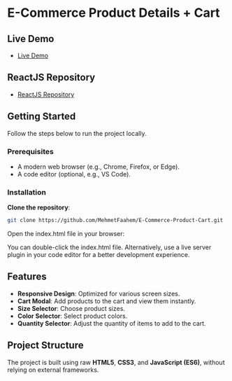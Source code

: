 # E-Commerce Product Details + Cart

## Live Demo

- [Live Demo](https://mehmetfaahem.github.io/E-Commerce-Product-Cart/)

## ReactJS Repository

- [ReactJS Repository](https://github.com/MehmetFaahem/E-Commerce-Product-CartReactJS)

## Getting Started

Follow the steps below to run the project locally.

### Prerequisites

- A modern web browser (e.g., Chrome, Firefox, or Edge).
- A code editor (optional, e.g., VS Code).

### Installation

**Clone the repository**:

```bash
git clone https://github.com/MehmetFaahem/E-Commerce-Product-Cart.git
```

Open the index.html file in your browser:

You can double-click the index.html file.
Alternatively, use a live server plugin in your code editor for a better development experience.

## Features

- **Responsive Design**: Optimized for various screen sizes.
- **Cart Modal**: Add products to the cart and view them instantly.
- **Size Selector**: Choose product sizes.
- **Color Selector**: Select product colors.
- **Quantity Selector**: Adjust the quantity of items to add to the cart.

## Project Structure

The project is built using raw **HTML5**, **CSS3**, and **JavaScript (ES6)**, without relying on external frameworks.
